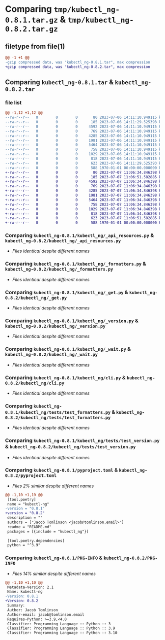 # Comparing `tmp/kubectl_ng-0.8.1.tar.gz` & `tmp/kubectl_ng-0.8.2.tar.gz`

## filetype from file(1)

```diff
@@ -1 +1 @@
-gzip compressed data, was "kubectl_ng-0.8.1.tar", max compression
+gzip compressed data, was "kubectl_ng-0.8.2.tar", max compression
```

## Comparing `kubectl_ng-0.8.1.tar` & `kubectl_ng-0.8.2.tar`

### file list

```diff
@@ -1,12 +1,12 @@
--rw-r--r--   0        0        0       80 2023-07-06 14:11:10.949115 kubectl_ng-0.8.1/README.md
--rw-r--r--   0        0        0      185 2023-07-06 14:11:29.525393 kubectl_ng-0.8.1/kubectl_ng/__init__.py
--rw-r--r--   0        0        0     4592 2023-07-06 14:11:10.949115 kubectl_ng-0.8.1/kubectl_ng/_api_resources.py
--rw-r--r--   0        0        0      769 2023-07-06 14:11:10.949115 kubectl_ng-0.8.1/kubectl_ng/_formatters.py
--rw-r--r--   0        0        0     4285 2023-07-06 14:11:10.949115 kubectl_ng-0.8.1/kubectl_ng/_get.py
--rw-r--r--   0        0        0     1981 2023-07-06 14:11:10.949115 kubectl_ng-0.8.1/kubectl_ng/_version.py
--rw-r--r--   0        0        0     5464 2023-07-06 14:11:10.949115 kubectl_ng-0.8.1/kubectl_ng/_wait.py
--rw-r--r--   0        0        0      758 2023-07-06 14:11:10.949115 kubectl_ng-0.8.1/kubectl_ng/cli.py
--rw-r--r--   0        0        0     1029 2023-07-06 14:11:10.949115 kubectl_ng-0.8.1/kubectl_ng/tests/test_formatters.py
--rw-r--r--   0        0        0      818 2023-07-06 14:11:10.949115 kubectl_ng-0.8.1/kubectl_ng/tests/test_version.py
--rw-r--r--   0        0        0      623 2023-07-06 14:11:29.525393 kubectl_ng-0.8.1/pyproject.toml
--rw-r--r--   0        0        0      588 1970-01-01 00:00:00.000000 kubectl_ng-0.8.1/PKG-INFO
+-rw-r--r--   0        0        0       80 2023-07-07 11:06:34.846398 kubectl_ng-0.8.2/README.md
+-rw-r--r--   0        0        0      185 2023-07-07 11:06:51.582885 kubectl_ng-0.8.2/kubectl_ng/__init__.py
+-rw-r--r--   0        0        0     4592 2023-07-07 11:06:34.846398 kubectl_ng-0.8.2/kubectl_ng/_api_resources.py
+-rw-r--r--   0        0        0      769 2023-07-07 11:06:34.846398 kubectl_ng-0.8.2/kubectl_ng/_formatters.py
+-rw-r--r--   0        0        0     4285 2023-07-07 11:06:34.846398 kubectl_ng-0.8.2/kubectl_ng/_get.py
+-rw-r--r--   0        0        0     1981 2023-07-07 11:06:34.846398 kubectl_ng-0.8.2/kubectl_ng/_version.py
+-rw-r--r--   0        0        0     5464 2023-07-07 11:06:34.846398 kubectl_ng-0.8.2/kubectl_ng/_wait.py
+-rw-r--r--   0        0        0      758 2023-07-07 11:06:34.846398 kubectl_ng-0.8.2/kubectl_ng/cli.py
+-rw-r--r--   0        0        0     1029 2023-07-07 11:06:34.846398 kubectl_ng-0.8.2/kubectl_ng/tests/test_formatters.py
+-rw-r--r--   0        0        0      818 2023-07-07 11:06:34.846398 kubectl_ng-0.8.2/kubectl_ng/tests/test_version.py
+-rw-r--r--   0        0        0      623 2023-07-07 11:06:51.582885 kubectl_ng-0.8.2/pyproject.toml
+-rw-r--r--   0        0        0      588 1970-01-01 00:00:00.000000 kubectl_ng-0.8.2/PKG-INFO
```

### Comparing `kubectl_ng-0.8.1/kubectl_ng/_api_resources.py` & `kubectl_ng-0.8.2/kubectl_ng/_api_resources.py`

 * *Files identical despite different names*

### Comparing `kubectl_ng-0.8.1/kubectl_ng/_formatters.py` & `kubectl_ng-0.8.2/kubectl_ng/_formatters.py`

 * *Files identical despite different names*

### Comparing `kubectl_ng-0.8.1/kubectl_ng/_get.py` & `kubectl_ng-0.8.2/kubectl_ng/_get.py`

 * *Files identical despite different names*

### Comparing `kubectl_ng-0.8.1/kubectl_ng/_version.py` & `kubectl_ng-0.8.2/kubectl_ng/_version.py`

 * *Files identical despite different names*

### Comparing `kubectl_ng-0.8.1/kubectl_ng/_wait.py` & `kubectl_ng-0.8.2/kubectl_ng/_wait.py`

 * *Files identical despite different names*

### Comparing `kubectl_ng-0.8.1/kubectl_ng/cli.py` & `kubectl_ng-0.8.2/kubectl_ng/cli.py`

 * *Files identical despite different names*

### Comparing `kubectl_ng-0.8.1/kubectl_ng/tests/test_formatters.py` & `kubectl_ng-0.8.2/kubectl_ng/tests/test_formatters.py`

 * *Files identical despite different names*

### Comparing `kubectl_ng-0.8.1/kubectl_ng/tests/test_version.py` & `kubectl_ng-0.8.2/kubectl_ng/tests/test_version.py`

 * *Files identical despite different names*

### Comparing `kubectl_ng-0.8.1/pyproject.toml` & `kubectl_ng-0.8.2/pyproject.toml`

 * *Files 2% similar despite different names*

```diff
@@ -1,10 +1,10 @@
 [tool.poetry]
 name = "kubectl-ng"
-version = "0.8.1"
+version = "0.8.2"
 description = ""
 authors = ["Jacob Tomlinson <jacob@tomlinson.email>"]
 readme = "README.md"
 packages = [{include = "kubectl_ng"}]
 
 [tool.poetry.dependencies]
 python = "^3.9"
```

### Comparing `kubectl_ng-0.8.1/PKG-INFO` & `kubectl_ng-0.8.2/PKG-INFO`

 * *Files 14% similar despite different names*

```diff
@@ -1,10 +1,10 @@
 Metadata-Version: 2.1
 Name: kubectl-ng
-Version: 0.8.1
+Version: 0.8.2
 Summary: 
 Author: Jacob Tomlinson
 Author-email: jacob@tomlinson.email
 Requires-Python: >=3.9,<4.0
 Classifier: Programming Language :: Python :: 3
 Classifier: Programming Language :: Python :: 3.9
 Classifier: Programming Language :: Python :: 3.10
```

